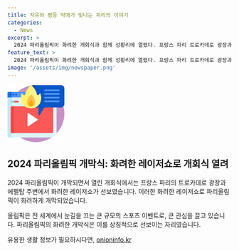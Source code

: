 ```yaml
---
title: 자유와 평등 박애가 빛나는 파리의 이야기
categories:
  - News
excerpt: >
  2024 파리올림픽이 화려한 개회식과 함께 성황리에 열렸다. 프랑스 파리 트로카데로 광장과 에펠탑 주변에서 열린 개회식은 화려한 레이저쇼로 장식되었다. 레이저쇼는 관람객들의 이목을 끌며 큰 화제를 모으고 있다.
feature_text: >
  2024 파리올림픽이 화려한 개회식과 함께 성황리에 열렸다. 프랑스 파리 트로카데로 광장과 에펠탑 주변에서 열린 개회식은 화려한 레이저쇼로 장식되었다. 레이저쇼는 관람객들의 이목을 끌며 큰 화제를 모으고 있다.
image: '/assets/img/newspaper.png'
---
```


<p><img src="/assets/img/news.png" alt="rentncar 속보" /></p>

<h2 data-ke-size="size26">2024 파리올림픽 개막식: 화려한 레이저쇼로 개회식 열려</h2>

<p data-ke-size="size16">2024 파리올림픽이 개막되면서 열린 개회식에서는 프랑스 파리의 트로카데로 광장과 에펠탑 주변에서 화려한 레이저쇼가 선보였습니다. 이러한 화려한 레이저쇼로 파리올림픽이 화려하게 개막되었습니다.</p>

<p data-ke-size="size16">올림픽은 전 세계에서 눈길을 끄는 큰 규모의 스포츠 이벤트로, 큰 관심을 끌고 있습니다. 파리올림픽의 화려한 개막식은 이를 상징적으로 선보이는 자리였습니다.</p>
유용한 생활 정보가 필요하시다면, <a href="https://onioninfo.kr" rel="dofollow">onioninfo.kr</a>


